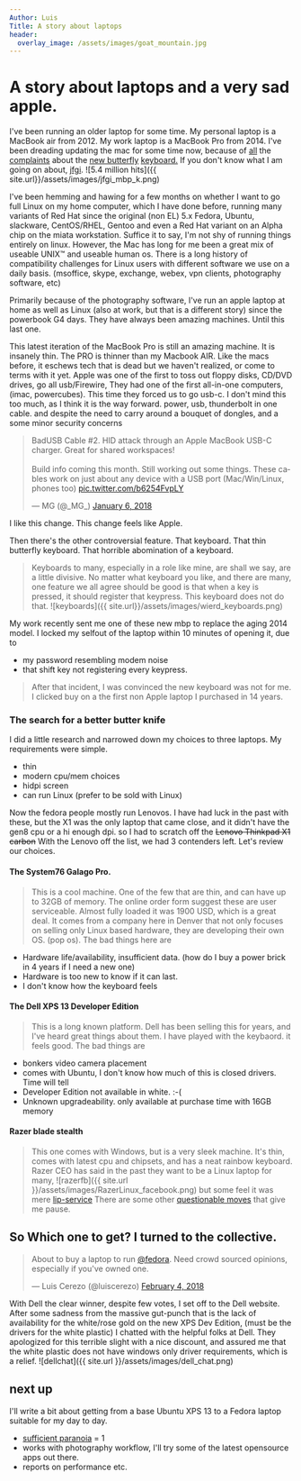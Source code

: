 ```yaml
---
Author: Luis
Title: A story about laptops
header:
  overlay_image: /assets/images/goat_mountain.jpg
---
```

# A story about laptops and a very sad apple.

I've been running an older laptop for some time. My personal laptop is a MacBook air from 2012. My work laptop is a MacBook Pro from 2014. I've been dreading updating the mac for some time now, because of [all](https://theoutline.com/post/2402/the-new-macbook-keyboard-is-ruining-my-life?zd=1&zi=ycywnvrm) the [complaints](http://bgr.com/2017/10/19/macbook-pro-2017-keyboard-not-working/) about the [new butterfly](https://www.macrumors.com/2017/02/21/2016-macbook-pro-keyboard-issues/) [keyboard.](https://discussions.apple.com/thread/8106230) If you don't know what I am going on about, [jfgi](http://lmgtfy.com/?q=macbook+pro+keyboard+problems).
![5.4 million hits]({{ site.url}}/assets/images/jfgi_mbp_k.png)

I've been hemming and hawing for a few months on whether I want to go full Linux on my home computer, which I have done before, running many variants of Red Hat since the original (non EL) 5.x Fedora, Ubuntu, slackware, CentOS/RHEL, Gentoo and even a Red Hat variant on an Alpha chip on the miata workstation. Suffice it to say, I'm not shy of running things entirely on linux. However, the Mac has long for me been a great mix of useable UNIX™ and useable human os. There is a long history of compatibility challenges for Linux users with different software we use on a daily basis. (msoffice, skype, exchange, webex, vpn clients, photography software, etc)

Primarily because of the photography software, I've run an apple laptop at home as well as Linux (also at work, but that is a different story) since the powerbook G4 days. They have always been amazing machines. Until this last one.

This latest iteration of the MacBook Pro is still an amazing machine. It is insanely thin. The PRO is thinner than my Macbook AIR. Like the macs before, it eschews tech that is dead but we haven't realized, or come to terms with it yet. Apple was one of the first to toss out floppy disks, CD/DVD drives, go all usb/Firewire, They had one of the first all-in-one computers, (imac, powercubes). This time they forced us to go usb-c. I don't mind this too much, as I think it is the way forward. power, usb, thunderbolt in one cable. and despite the need to carry around a bouquet of dongles, and a some minor security concerns
<blockquote class="twitter-tweet" data-lang="en"><p lang="en" dir="ltr">BadUSB Cable #2. HID attack through an Apple MacBook USB-C charger. Great for shared workspaces!<br><br>Build info coming this month. Still working out some things. These cables work on just about any device with a USB port (Mac/Win/Linux, phones too) <a href="https://t.co/b6254FvpLY">pic.twitter.com/b6254FvpLY</a></p>&mdash; MG (@_MG_) <a href="https://twitter.com/_MG_/status/949684949614907395?ref_src=twsrc%5Etfw">January 6, 2018</a></blockquote>
<script async src="https://platform.twitter.com/widgets.js" charset="utf-8"></script>

 I like this change. This change feels like Apple.

 Then there's the other controversial feature. That keyboard. That thin butterfly keyboard. That horrible abomination of a keyboard.

>Keyboards to many, especially in a role like mine, are shall we say, are a little divisive. No matter what keyboard you like, and there are many, one feature we all agree should be good is that when a key is pressed, it should register that keypress. This keyboard does not do that.
![keyboards]({{ site.url}}/assets/images/wierd_keyboards.png)

My work recently sent me one of these new mbp to replace the aging 2014 model. I locked my selfout of the laptop within 10 minutes of opening it, due to
* my password resembling modem noise
* that shift key not registering every keypress.

> After that incident, I was convinced the new keyboard was not for me. I clicked buy on a the first non Apple laptop I purchased in 14 years.

### The search for a better butter knife
I did a little research and narrowed down my choices to three laptops. My requirements were simple.
* thin
* modern cpu/mem choices
* hidpi screen
* can run Linux (prefer to be sold with Linux)

Now the fedora people mostly run Lenovos. I have had luck in the past with these, but the X1 was the only laptop that came close, and it didn't have the gen8 cpu or a hi enough dpi. so I had to scratch off the
~~Lenovo Thinkpad X1 carbon~~
With the Lenovo off the list, we had 3 contenders left. Let's review our choices.

#### The System76 Galago Pro.
> This is a cool machine. One of the few that are thin, and can have up to 32GB of memory. The online order form suggest these are user serviceable.  Almost fully loaded it was 1900 USD, which is a great deal. It comes from a company here in Denver that not only focuses on selling only Linux based hardware, they are developing their own OS. (pop os). The bad things here are
* Hardware life/availability, insufficient data. (how do I buy a power brick in 4 years if I need a new one)
* Hardware is too new to know if it can last.
* I don't know how the keyboard feels

#### The Dell XPS 13 Developer Edition
> This is a long known platform. Dell has been selling this for years, and I've heard great things about them. I have played with the keybaord. it feels good. The bad things are
* bonkers video camera placement
* comes with Ubuntu, I don't know how much of this is closed drivers. Time will tell
* Developer Edition not available in white. :-(
* Unknown upgradeability. only available at purchase time with 16GB memory

#### Razer blade stealth
>This one comes with Windows, but is a very sleek machine. It's thin, comes with latest cpu and chipsets, and has a neat rainbow keyboard. Razer CEO has said in the past they want to be a Linux laptop for many,
![razerfb]({{ site.url }}/assets/images/RazerLinux_facebook.png)
but some feel it was mere [lip-service](https://blogs.gnome.org/hughsie/2018/02/11/razer-doesnt-care-about-linux/) There are some other [questionable moves](https://gizmodo.com/does-razer-know-it-posted-a-racist-meme-1822485212) that give me pause.

## So Which one to get? I turned to the collective.

<blockquote class="twitter-tweet" data-lang="en"><p lang="en" dir="ltr">About to buy a laptop to run <a href="https://twitter.com/fedora?ref_src=twsrc%5Etfw">@fedora</a>. Need crowd sourced opinions, especially if you&#39;ve owned one.</p>&mdash; Luis Cerezo (@luiscerezo) <a href="https://twitter.com/luiscerezo/status/960174615262765057?ref_src=twsrc%5Etfw">February 4, 2018</a></blockquote>
<script async src="https://platform.twitter.com/widgets.js" charset="utf-8"></script>

With Dell the clear winner, despite few votes, I set off to the Dell website. After some sadness from the massive gut-punch that is the lack of availability for the white/rose gold on the new XPS Dev Edition, (must be the drivers for the white plastic) I chatted with the helpful folks at Dell. They apologized for this terrible slight with a nice discount, and assured me that the white plastic does not have windows only driver requirements, which is a relief.
![dellchat]({{ site.url }}/assets/images/dell_chat.png)

## next up

I'll write a bit about getting from a base Ubuntu XPS 13 to a Fedora laptop suitable for my day to day.

* [sufficient paranoia](https://github.com/lfit/itpol/blob/master/linux-workstation-security.md) = 1
* works with photography workflow, I'll try some of the latest opensource apps out there.
* reports on performance etc.
